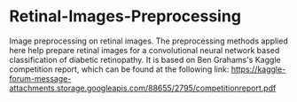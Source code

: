 # Retinal-Images-Preprocessing
Image preprocessing on retinal images. The preprocessing methods applied here help prepare retinal images for a convolutional neural network based classification of diabetic retinopathy. It is based on Ben Grahams's Kaggle competition report, which can be found at the following link: https://kaggle-forum-message-attachments.storage.googleapis.com/88655/2795/competitionreport.pdf
